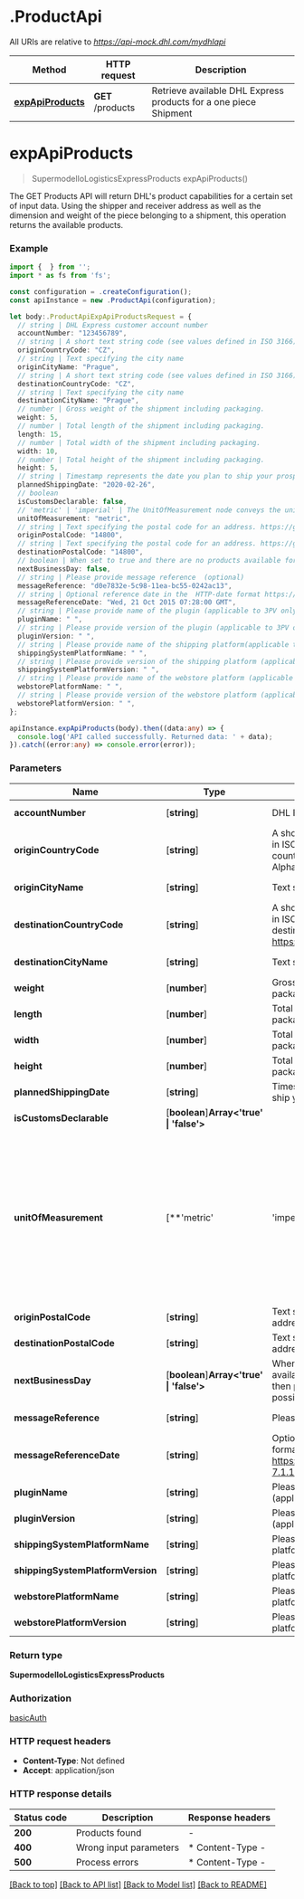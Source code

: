 # .ProductApi

All URIs are relative to *https://api-mock.dhl.com/mydhlapi*

Method | HTTP request | Description
------------- | ------------- | -------------
[**expApiProducts**](ProductApi.md#expApiProducts) | **GET** /products | Retrieve available DHL Express products for a one piece Shipment


# **expApiProducts**
> SupermodelIoLogisticsExpressProducts expApiProducts()

The GET Products API will return DHL's product capabilities for a certain set of input data.  Using the shipper and receiver address as well as the dimension and weight of the piece belonging to a shipment, this operation returns the available products. 

### Example


```typescript
import {  } from '';
import * as fs from 'fs';

const configuration = .createConfiguration();
const apiInstance = new .ProductApi(configuration);

let body:.ProductApiExpApiProductsRequest = {
  // string | DHL Express customer account number
  accountNumber: "123456789",
  // string | A short text string code (see values defined in ISO 3166) specifying the shipment origin country. https://gs1.org/voc/Country, Alpha-2 Code
  originCountryCode: "CZ",
  // string | Text specifying the city name
  originCityName: "Prague",
  // string | A short text string code (see values defined in ISO 3166) specifying the shipment destination country. https://gs1.org/voc/Country, Alpha-2 Code
  destinationCountryCode: "CZ",
  // string | Text specifying the city name
  destinationCityName: "Prague",
  // number | Gross weight of the shipment including packaging.
  weight: 5,
  // number | Total length of the shipment including packaging.
  length: 15,
  // number | Total width of the shipment including packaging.
  width: 10,
  // number | Total height of the shipment including packaging.
  height: 5,
  // string | Timestamp represents the date you plan to ship your prospected shipment 
  plannedShippingDate: "2020-02-26",
  // boolean
  isCustomsDeclarable: false,
  // 'metric' | 'imperial' | The UnitOfMeasurement node conveys the unit of measurements used in the operation. This single value corresponds to the units of weight and measurement which are used throughout the message processing. 
  unitOfMeasurement: "metric",
  // string | Text specifying the postal code for an address. https://gs1.org/voc/postalCode (optional)
  originPostalCode: "14800",
  // string | Text specifying the postal code for an address. https://gs1.org/voc/postalCode (optional)
  destinationPostalCode: "14800",
  // boolean | When set to true and there are no products available for given plannedShippingDate then products available for the next possible pickup date are returned  (optional)
  nextBusinessDay: false,
  // string | Please provide message reference  (optional)
  messageReference: "d0e7832e-5c98-11ea-bc55-0242ac13",
  // string | Optional reference date in the  HTTP-date format https://tools.ietf.org/html/rfc7231#section-7.1.1.2 (optional)
  messageReferenceDate: "Wed, 21 Oct 2015 07:28:00 GMT",
  // string | Please provide name of the plugin (applicable to 3PV only)  (optional)
  pluginName: " ",
  // string | Please provide version of the plugin (applicable to 3PV only)  (optional)
  pluginVersion: " ",
  // string | Please provide name of the shipping platform(applicable to 3PV only)  (optional)
  shippingSystemPlatformName: " ",
  // string | Please provide version of the shipping platform (applicable to 3PV only)  (optional)
  shippingSystemPlatformVersion: " ",
  // string | Please provide name of the webstore platform (applicable to 3PV only)  (optional)
  webstorePlatformName: " ",
  // string | Please provide version of the webstore platform (applicable to 3PV only)  (optional)
  webstorePlatformVersion: " ",
};

apiInstance.expApiProducts(body).then((data:any) => {
  console.log('API called successfully. Returned data: ' + data);
}).catch((error:any) => console.error(error));
```


### Parameters

Name | Type | Description  | Notes
------------- | ------------- | ------------- | -------------
 **accountNumber** | [**string**] | DHL Express customer account number | defaults to undefined
 **originCountryCode** | [**string**] | A short text string code (see values defined in ISO 3166) specifying the shipment origin country. https://gs1.org/voc/Country, Alpha-2 Code | defaults to undefined
 **originCityName** | [**string**] | Text specifying the city name | defaults to undefined
 **destinationCountryCode** | [**string**] | A short text string code (see values defined in ISO 3166) specifying the shipment destination country. https://gs1.org/voc/Country, Alpha-2 Code | defaults to undefined
 **destinationCityName** | [**string**] | Text specifying the city name | defaults to undefined
 **weight** | [**number**] | Gross weight of the shipment including packaging. | defaults to undefined
 **length** | [**number**] | Total length of the shipment including packaging. | defaults to undefined
 **width** | [**number**] | Total width of the shipment including packaging. | defaults to undefined
 **height** | [**number**] | Total height of the shipment including packaging. | defaults to undefined
 **plannedShippingDate** | [**string**] | Timestamp represents the date you plan to ship your prospected shipment  | defaults to undefined
 **isCustomsDeclarable** | [**boolean**]**Array<&#39;true&#39; &#124; &#39;false&#39;>** |  | defaults to undefined
 **unitOfMeasurement** | [**&#39;metric&#39; | &#39;imperial&#39;**]**Array<&#39;metric&#39; &#124; &#39;imperial&#39;>** | The UnitOfMeasurement node conveys the unit of measurements used in the operation. This single value corresponds to the units of weight and measurement which are used throughout the message processing.  | defaults to undefined
 **originPostalCode** | [**string**] | Text specifying the postal code for an address. https://gs1.org/voc/postalCode | (optional) defaults to undefined
 **destinationPostalCode** | [**string**] | Text specifying the postal code for an address. https://gs1.org/voc/postalCode | (optional) defaults to undefined
 **nextBusinessDay** | [**boolean**]**Array<&#39;true&#39; &#124; &#39;false&#39;>** | When set to true and there are no products available for given plannedShippingDate then products available for the next possible pickup date are returned  | (optional) defaults to undefined
 **messageReference** | [**string**] | Please provide message reference  | (optional) defaults to undefined
 **messageReferenceDate** | [**string**] | Optional reference date in the  HTTP-date format https://tools.ietf.org/html/rfc7231#section-7.1.1.2 | (optional) defaults to undefined
 **pluginName** | [**string**] | Please provide name of the plugin (applicable to 3PV only)  | (optional) defaults to undefined
 **pluginVersion** | [**string**] | Please provide version of the plugin (applicable to 3PV only)  | (optional) defaults to undefined
 **shippingSystemPlatformName** | [**string**] | Please provide name of the shipping platform(applicable to 3PV only)  | (optional) defaults to undefined
 **shippingSystemPlatformVersion** | [**string**] | Please provide version of the shipping platform (applicable to 3PV only)  | (optional) defaults to undefined
 **webstorePlatformName** | [**string**] | Please provide name of the webstore platform (applicable to 3PV only)  | (optional) defaults to undefined
 **webstorePlatformVersion** | [**string**] | Please provide version of the webstore platform (applicable to 3PV only)  | (optional) defaults to undefined


### Return type

**SupermodelIoLogisticsExpressProducts**

### Authorization

[basicAuth](README.md#basicAuth)

### HTTP request headers

 - **Content-Type**: Not defined
 - **Accept**: application/json


### HTTP response details
| Status code | Description | Response headers |
|-------------|-------------|------------------|
**200** | Products found |  -  |
**400** | Wrong input parameters |  * Content-Type -  <br>  |
**500** | Process errors |  * Content-Type -  <br>  |

[[Back to top]](#) [[Back to API list]](README.md#documentation-for-api-endpoints) [[Back to Model list]](README.md#documentation-for-models) [[Back to README]](README.md)


